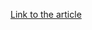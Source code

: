 [Link to the article](https://www.microsoft.com/security/blog/2021/12/08/improve-kernel-security-with-the-new-microsoft-vulnerable-and-malicious-driver-reporting-center/)
